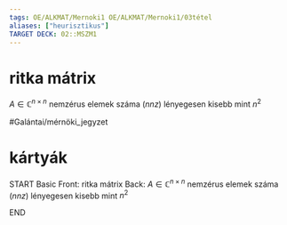```yaml
---
tags: OE/ALKMAT/Mernoki1 OE/ALKMAT/Mernoki1/03tétel 
aliases: ["heurisztikus"]
TARGET DECK: 02::MSZM1
---
```

# ritka mátrix
$A \in \mathbb{C}^{n \times n}$  nemzérus elemek száma $(nnz)$ lényegesen kisebb mint $n^2$

#Galántai/mérnöki_jegyzet 

# kártyák
START
Basic
Front:
ritka mátrix
Back:
$A \in \mathbb{C}^{n \times n}$  nemzérus elemek száma $(nnz)$ lényegesen kisebb mint $n^2$
<!--ID: 1686739616571-->
END